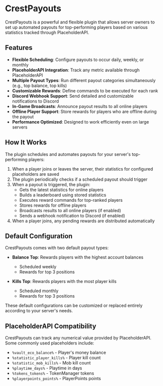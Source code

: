 # CrestPayouts

CrestPayouts is a powerful and flexible plugin that allows server owners to set up automated payouts for top-performing players based on various statistics tracked through PlaceholderAPI.

## Features

- **Flexible Scheduling**: Configure payouts to occur daily, weekly, or monthly
- **PlaceholderAPI Integration**: Track any metric available through PlaceholderAPI
- **Multiple Payout Types**: Run different payout categories simultaneously (e.g., top balance, top kills)
- **Customizable Rewards**: Define commands to be executed for each rank
- **Discord Webhook Support**: Send detailed and customizable notifications to Discord
- **In-Game Broadcasts**: Announce payout results to all online players
- **Offline Player Support**: Store rewards for players who are offline during the payout
- **Performance Optimized**: Designed to work efficiently even on large servers

## How It Works

The plugin schedules and automates payouts for your server's top-performing players:

1. When a player joins or leaves the server, their statistics for configured placeholders are saved
2. The plugin periodically checks if a scheduled payout should trigger
3. When a payout is triggered, the plugin:
   - Gets the latest statistics for online players
   - Builds a leaderboard using stored statistics
   - Executes reward commands for top-ranked players
   - Stores rewards for offline players
   - Broadcasts results to all online players (if enabled)
   - Sends a webhook notification to Discord (if enabled)
4. When a player joins, any pending rewards are distributed automatically

## Default Configuration

CrestPayouts comes with two default payout types:

- **Balance Top**: Rewards players with the highest account balances
  - Scheduled weekly
  - Rewards for top 3 positions

- **Kills Top**: Rewards players with the most player kills
  - Scheduled monthly
  - Rewards for top 3 positions

These default configurations can be customized or replaced entirely according to your server's needs.

## PlaceholderAPI Compatibility

CrestPayouts can track any numerical value provided by PlaceholderAPI. Some commonly used placeholders include:

- `%vault_eco_balance%` - Player's money balance
- `%statistic_player_kills%` - Player kill count
- `%statistic_mob_kills%` - Mob kill count
- `%playtime_days%` - Playtime in days
- `%tokens_tokens%` - TokenManager tokens
- `%playerpoints_points%` - PlayerPoints points
